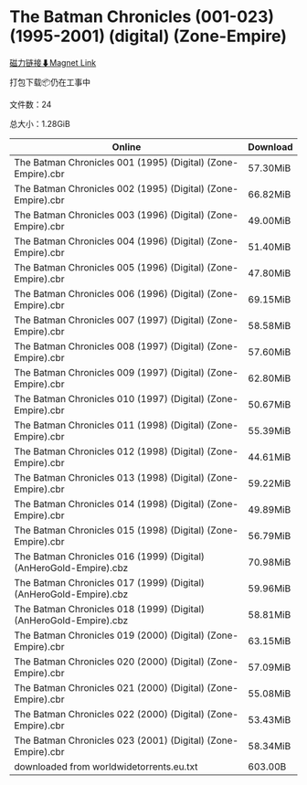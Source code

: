 # The Batman Chronicles (001-023) (1995-2001) (digital) (Zone-Empire)

[磁力链接⬇Magnet Link](magnet:?xt=urn:btih:e85393594872e9e48e4dd99f131cdd5b3a190326&dn=The%20Batman%20Chronicles%20%28001-023%29%20%281995-2001%29%20%28digital%29%20%28Zone-Empire%29)

打包下载📦仍在工事中

文件数：24

总大小：1.28GiB

Online | Download
--- | ---
The Batman Chronicles 001 (1995) (Digital) (Zone-Empire).cbr | 57.30MiB
The Batman Chronicles 002 (1995) (Digital) (Zone-Empire).cbr | 66.82MiB
The Batman Chronicles 003 (1996) (Digital) (Zone-Empire).cbr | 49.00MiB
The Batman Chronicles 004 (1996) (Digital) (Zone-Empire).cbr | 51.40MiB
The Batman Chronicles 005 (1996) (Digital) (Zone-Empire).cbr | 47.80MiB
The Batman Chronicles 006 (1996) (Digital) (Zone-Empire).cbr | 69.15MiB
The Batman Chronicles 007 (1997) (Digital) (Zone-Empire).cbr | 58.58MiB
The Batman Chronicles 008 (1997) (Digital) (Zone-Empire).cbr | 57.60MiB
The Batman Chronicles 009 (1997) (Digital) (Zone-Empire).cbr | 62.80MiB
The Batman Chronicles 010 (1997) (Digital) (Zone-Empire).cbr | 50.67MiB
The Batman Chronicles 011 (1998) (Digital) (Zone-Empire).cbr | 55.39MiB
The Batman Chronicles 012 (1998) (Digital) (Zone-Empire).cbr | 44.61MiB
The Batman Chronicles 013 (1998) (Digital) (Zone-Empire).cbr | 59.22MiB
The Batman Chronicles 014 (1998) (Digital) (Zone-Empire).cbr | 49.89MiB
The Batman Chronicles 015 (1998) (Digital) (Zone-Empire).cbr | 56.79MiB
The Batman Chronicles 016 (1999) (Digital) (AnHeroGold-Empire).cbz | 70.98MiB
The Batman Chronicles 017 (1999) (Digital) (AnHeroGold-Empire).cbz | 59.96MiB
The Batman Chronicles 018 (1999) (Digital) (AnHeroGold-Empire).cbz | 58.81MiB
The Batman Chronicles 019 (2000) (Digital) (Zone-Empire).cbr | 63.15MiB
The Batman Chronicles 020 (2000) (Digital) (Zone-Empire).cbr | 57.09MiB
The Batman Chronicles 021 (2000) (Digital) (Zone-Empire).cbr | 55.08MiB
The Batman Chronicles 022 (2000) (Digital) (Zone-Empire).cbr | 53.43MiB
The Batman Chronicles 023 (2001) (Digital) (Zone-Empire).cbr | 58.34MiB
downloaded from worldwidetorrents.eu.txt | 603.00B